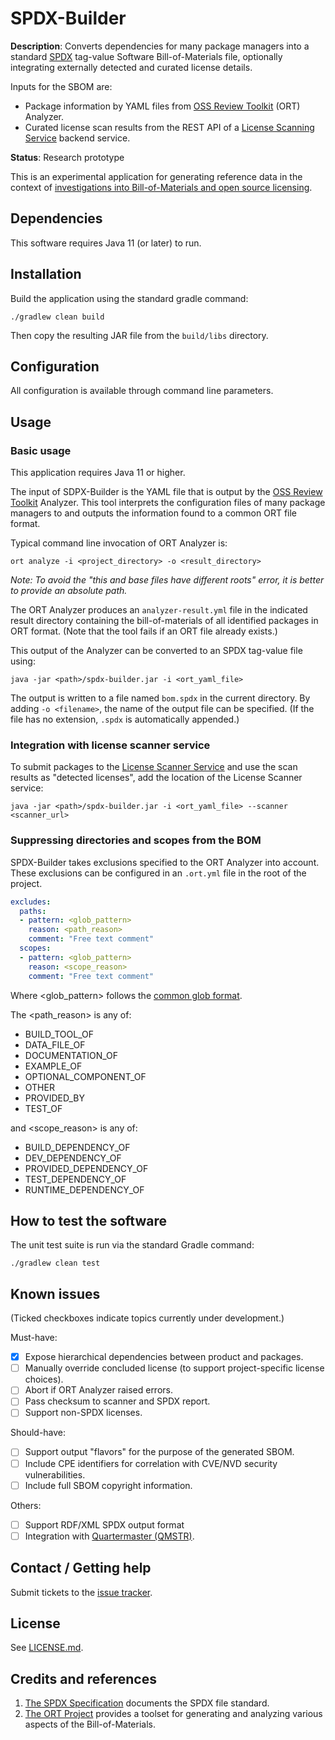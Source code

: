 # SPDX-Builder

**Description**: Converts dependencies for many package managers into a standard
[SPDX](https://spdx.github.io/spdx-spec) tag-value Software Bill-of-Materials file, 
optionally integrating externally detected and curated license details.

Inputs for the SBOM are:
* Package information by YAML files from 
[OSS Review Toolkit](https://github.com/oss-review-toolkit/ort) (ORT) Analyzer.
* Curated license scan results from the REST API of a 
[License Scanning Service](https://github.com/philips-labs/license-scanner)
backend service.

**Status**: Research prototype

This is an experimental application for generating reference data in the context
of [investigations into Bill-of-Materials and open source licensing](https://gitlab.ta.philips.com/swat/bom/comparison).

## Dependencies

This software requires Java 11 (or later) to run.

## Installation

Build the application using the standard gradle command:
```
./gradlew clean build
```
Then copy the resulting JAR file from the `build/libs` directory.

## Configuration

All configuration is available through command line parameters.

## Usage
### Basic usage
This application requires Java 11 or higher.

The input of SDPX-Builder is the YAML file that is output by the 
[OSS Review Toolkit](https://github.com/oss-review-toolkit/ort) Analyzer.
This tool interprets the configuration files of many package managers to
and outputs the information found to a common ORT file format.

Typical command line invocation of ORT Analyzer is:
```
ort analyze -i <project_directory> -o <result_directory>
```
_Note: To avoid the "this and base files have different roots" error, it is
better to provide an absolute path._

The ORT Analyzer produces an `analyzer-result.yml` file in the indicated 
result directory containing the bill-of-materials of all identified packages 
in ORT format. (Note that the tool fails if an ORT file already exists.)

This output of the Analyzer can be converted to an SPDX tag-value file using:
```
java -jar <path>/spdx-builder.jar -i <ort_yaml_file>
```
The output is written to a file named `bom.spdx` in the current directory.
By adding `-o <filename>`, the name of the output file can be specified.
(If the file has no extension, `.spdx` is automatically appended.)

### Integration with license scanner service
To submit packages to the [License Scanner Service](https://github.com/philips-labs/license-scanner)
and use the scan results as "detected licenses", add the location of the
License Scanner service:
```term
java -jar <path>/spdx-builder.jar -i <ort_yaml_file> --scanner <scanner_url>
```

### Suppressing directories and scopes from the BOM
SPDX-Builder takes exclusions specified to the ORT Analyzer into account. These
exclusions can be configured in an `.ort.yml` file in the root of the project. 
```yaml
excludes:
  paths:
  - pattern: <glob_pattern>
    reason: <path_reason>
    comment: "Free text comment"
  scopes:
  - pattern: <glob_pattern>
    reason: <scope_reason>
    comment: "Free text comment"
```
Where <glob_pattern> follows the [common glob format](https://docs.oracle.com/javase/tutorial/essential/io/fileOps.html#glob).

The <path_reason> is any of:
- BUILD_TOOL_OF
- DATA_FILE_OF
- DOCUMENTATION_OF
- EXAMPLE_OF
- OPTIONAL_COMPONENT_OF
- OTHER
- PROVIDED_BY
- TEST_OF

and <scope_reason> is any of:
- BUILD_DEPENDENCY_OF
- DEV_DEPENDENCY_OF
- PROVIDED_DEPENDENCY_OF
- TEST_DEPENDENCY_OF
- RUNTIME_DEPENDENCY_OF

## How to test the software
The unit test suite is run via the standard Gradle command:
```
./gradlew clean test
```

## Known issues
(Ticked checkboxes indicate topics currently under development.)

Must-have:
- [x] Expose hierarchical dependencies between product and packages.
- [ ] Manually override concluded license (to support project-specific license choices).
- [ ] Abort if ORT Analyzer raised errors.
- [ ] Pass checksum to scanner and SPDX report.
- [ ] Support non-SPDX licenses. 

Should-have:
- [ ] Support output "flavors" for the purpose of the generated SBOM.
- [ ] Include CPE identifiers for correlation with CVE/NVD security vulnerabilities.
- [ ] Include full SBOM copyright information.

Others:
- [ ] Support RDF/XML SPDX output format
- [ ] Integration with [Quartermaster (QMSTR)](https://qmstr.org/).

## Contact / Getting help

Submit tickets to the [issue tracker](https://github.com/philips-labs/spdx-builder/issues).

## License

See [LICENSE.md](LICENSE.md).

## Credits and references

1. [The SPDX Specification](https://spdx.github.io/spdx-spec) documents the SPDX file
standard.
2. [The ORT Project](https://github.com/oss-review-toolkit) provides a toolset for
generating and analyzing various aspects of the Bill-of-Materials.

